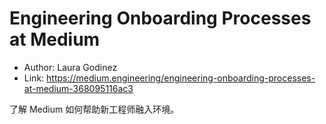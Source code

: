 # Engineering Onboarding Processes at Medium

* Author: Laura Godinez
* Link: https://medium.engineering/engineering-onboarding-processes-at-medium-368095116ac3

了解 Medium 如何帮助新工程师融入环境。
